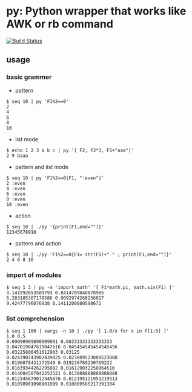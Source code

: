 # py: Python wrapper that works like AWK or rb command

[![Build Status](https://travis-ci.org/ryuichiueda/py.svg?branch=master)](https://travis-ci.org/ryuichiueda/py)

## usage 

### basic grammer

* pattern

```
$ seq 10 | py 'F1%2==0'
2
4
6
8
10
```

* list mode

```
$ echo 1 2 3 a b c | py '[ F2, F3*3, F5+"aaa"]'
2 9 baaa
```

* pattern and list mode

```
$ seq 10 | py 'F1%2==0[F1, ":even"]'
2 :even
4 :even
6 :even
8 :even
10 :even
```

* action

```
$ seq 10 | ./py '{print(F1,end="")}' 
12345678910
```

* pattern and action

```
$ seq 10 | ./py 'F1%2==0{F1= str(F1)+" " ; print(F1,end="")}' 
2 4 6 8 10 
```

### import of modules

````
$ seq 1 3 | py -m 'import math' '[ F1*math.pi, math.sin(F1) ]' 
3.141592653589793 0.8414709848078965
6.283185307179586 0.9092974268256817
9.42477796076938 0.1411200080598672
````


### list comprehension

```
$ seq 1 100 | xargs -n 10 | ./py '[ 1.0/x for x in f[1:3] ]'
1.0 0.5
0.09090909090909091 0.08333333333333333
0.047619047619047616 0.045454545454545456
0.03225806451612903 0.03125
0.024390243902439025 0.023809523809523808
0.0196078431372549 0.019230769230769232
0.01639344262295082 0.016129032258064516
0.014084507042253521 0.013888888888888888
0.012345679012345678 0.012195121951219513
0.01098901098901099 0.010869565217391304
```
